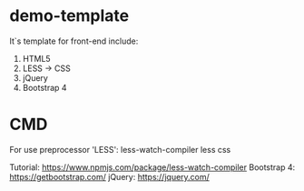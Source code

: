 # demo-template

It`s template for front-end include:

1. HTML5
2. LESS -> CSS
3. jQuery
4. Bootstrap 4

# CMD

For use preprocessor 'LESS':
less-watch-compiler less css

Tutorial: https://www.npmjs.com/package/less-watch-compiler
Bootstrap 4: https://getbootstrap.com/
jQuery: https://jquery.com/
